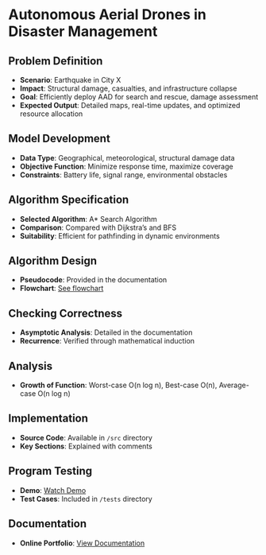 # Autonomous Aerial Drones in Disaster Management

## Problem Definition
- **Scenario**: Earthquake in City X
- **Impact**: Structural damage, casualties, and infrastructure collapse
- **Goal**: Efficiently deploy AAD for search and rescue, damage assessment
- **Expected Output**: Detailed maps, real-time updates, and optimized resource allocation

## Model Development
- **Data Type**: Geographical, meteorological, structural damage data
- **Objective Function**: Minimize response time, maximize coverage
- **Constraints**: Battery life, signal range, environmental obstacles

## Algorithm Specification
- **Selected Algorithm**: A* Search Algorithm
- **Comparison**: Compared with Dijkstra’s and BFS
- **Suitability**: Efficient for pathfinding in dynamic environments

## Algorithm Design
- **Pseudocode**: Provided in the documentation
- **Flowchart**: [See flowchart](docs/flowchart.png)

## Checking Correctness
- **Asymptotic Analysis**: Detailed in the documentation
- **Recurrence**: Verified through mathematical induction

## Analysis
- **Growth of Function**: Worst-case O(n log n), Best-case O(n), Average-case O(n log n)

## Implementation
- **Source Code**: Available in `/src` directory
- **Key Sections**: Explained with comments

## Program Testing
- **Demo**: [Watch Demo](https://linktodemo.com)
- **Test Cases**: Included in `/tests` directory

## Documentation
- **Online Portfolio**: [View Documentation](https://linktoportfolio.com)

